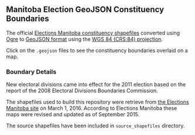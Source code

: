 ## Manitoba Election GeoJSON Constituency Boundaries

The official [Elections Manitoba constituency shapefiles](http://www.electionsmanitoba.ca/en/Resources/Maps) converted using [Ogre](https://ogre.adc4gis.com/) to [GeoJSON format](http://geojson.org/) using the [WGS 84 (CRS:84) projection](http://spatialreference.org/ref/epsg/wgs-84/).

Click on the `.geojson` files to see the constituency boundaries overlaid on a map.

### Boundary Details

New electoral divisions came into effect for the 2011 election based on the report of the 2008 Electoral Divisions Boundaries Commission.

The shapefiles used to build this repository were retrieve from [the Elections Manitoba site](http://www.electionsmanitoba.ca/en/Resources/Maps) on March 1, 2016. According to Elections Manitoba these maps were revised and updated as of September 2015.

The source shapefiles have been included in `source_shapefiles` directory.
